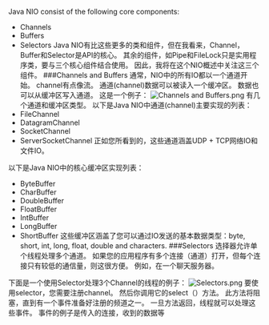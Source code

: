 Java NIO consist of the following core components:
* Channels
* Buffers
* Selectors
Java NIO有比这些更多的类和组件，但在我看来，Channel，Buffer和Selector是API的核心。 其余的组件，如Pipe和FileLock只是实用程序类，要与三个核心组件结合使用。 因此，我将在这个NIO概述中关注这三个组件。
###Channels and Buffers
通常，NIO中的所有IO都以一个通道开始。 channel有点像流。 通道(channel)数据可以被读入一个缓冲区。 数据也可以从缓冲区写入通道。 这是一个例子：
![Channels and Buffers.png](http://upload-images.jianshu.io/upload_images/5786888-9d8eea93793fd45a.png?imageMogr2/auto-orient/strip%7CimageView2/2/w/1240)
有几个通道和缓冲区类型。 以下是Java NIO中通道(channel)主要实现的列表：
* FileChannel
* DatagramChannel
* SocketChannel
* ServerSocketChannel
正如您所看到的，这些通道涵盖UDP + TCP网络IO和文件IO。

以下是Java NIO中的核心缓冲区实现列表：
* ByteBuffer
* CharBuffer
* DoubleBuffer
* FloatBuffer
* IntBuffer
* LongBuffer
* ShortBuffer
这些缓冲区涵盖了您可以通过IO发送的基本数据类型：byte, short, int, long, float, double and characters.
###Selectors
选择器允许单个线程处理多个通道。 如果您的应用程序有多个连接（通道）打开，但每个连接只有较低的通信量，则这很方便。 例如，在一个聊天服务器。

下面是一个使用Selector处理3个Channel的线程的例子：
![Selectors.png](http://upload-images.jianshu.io/upload_images/5786888-6fb871409fae0c2a.png?imageMogr2/auto-orient/strip%7CimageView2/2/w/1240)
要使用selector，您需要注册channel。 然后你调用它的select（）方法。 此方法将阻塞，直到有一个事件准备好注册的频道之一。 一旦方法返回，线程就可以处理这些事件。 事件的例子是传入的连接，收到的数据等
